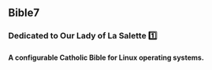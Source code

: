 ## Bible7
### Dedicated to Our Lady of La Salette :one:
#### A configurable Catholic Bible for Linux operating systems.
